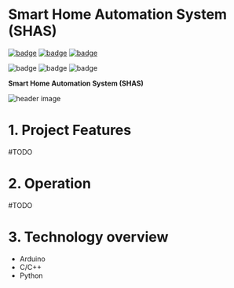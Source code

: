 # Smart Home Automation System (SHAS)

[![badge](https://img.shields.io/badge/license-MIT-success.svg)](https://opensource.org/license/mit)
[![badge](https://img.shields.io/badge/support-PayPal-blue.svg)](https://paypal.me/d4li3n)
[![badge](https://img.shields.io/badge/publication-danielthecyberdude.com-purple.svg)](https://danielthecyberdude.com/project/shas)

![badge](https://img.shields.io/badge/technology-Arduino-green.svg)
![badge](https://img.shields.io/badge/technology-C/C++-green.svg)
![badge](https://img.shields.io/badge/technology-Python-green.svg)




**Smart Home Automation System (SHAS)**

![header image](https://github.com/D4LI3N/SHAS/blob/master/SHAS-Documentation/x.png?raw=true)


# 1. Project Features
#TODO

# 2. Operation
#TODO

# 3. Technology overview
- Arduino
- C/C++
- Python

